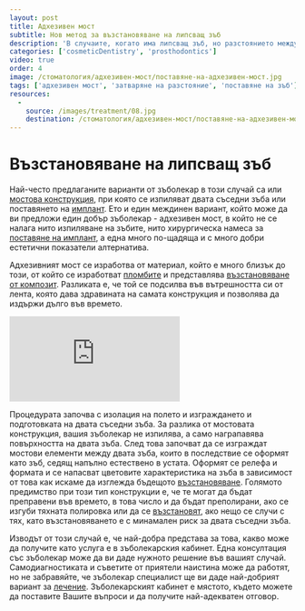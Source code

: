 ```yaml
---
layout: post
title: Адхезивен мост
subtitle: Нов метод за възстановяване на липсващ зъб
description: 'В случаите, когато има липсващ зъб, но разстоянието между зъбите не е достатъчно за имплант, или няма достатъчно кост за имплантиране, всеки добър зъболекар ще вземе идеалното решение - изграждане на адхезивен мост. '
categories: ['cosmeticDentistry', 'prosthodontics']
video: true
order: 4
image: /стоматология/адхезивен-мост/поставяне-на-адхезивен-мост.jpg
tags: ['адхезивен мост', 'затваряне на разстояние', 'поставяне на зъб']
resources:
  -
    source: /images/treatment/08.jpg
    destination: /стоматология/адхезивен-мост/поставяне-на-адхезивен-мост.jpg
---
```

# Възстановяване на липсващ зъб

Най-често предлаганите варианти от зъболекар в този случай са или [мостова конструкция](../зъболекар/услуги/коронки-и-мостове.html "Поставяне на коронки и мостове"), при която се изпиляват двата съседни зъба или поставянето на [имплант](../зъболекар/услуги/зъбни-импланти.html "Поставяне на зъбни импланти"). Ето и един междинен вариант, който може да ви предложи един добър зъболекар - адхезивен мост, в който не се налага нито изпиляване на зъбите, нито хирургическа намеса за [поставяне на имплант](../стоматология/възстановяване-на-липсващ-зъб.html "Възстановяване на зъб с имплант"), а една много по-щадяща и с много добри естетични показатели алтернатива.

Адхезивният мост се изработва от материал, който е много близък до този, от който се изработват [пломбите](../зъболекар/услуги/естетични-пломби.html "Естетични пломби") и представлява [възстановяване от композит](../стоматология/изтриване-на-зъбите.html "Възстановяване на изтрити зъби"). Разликата е, че той се подсилва във вътрешността си от лента, която дава здравината на самата конструкция и позволява да издържи дълго във времето.

<iframe class="video" src="http://www.youtube.com/embed/qa6e6IWr-Jk?rel=0" frameborder="0" allowfullscreen></iframe>

Процедурата започва с изолация на полето и изграждането и подготовката на двата съседни зъба. За разлика от мостовата конструкция, вашия зъболекар не изпилява, а само награпавява повърхността на двата зъба. След това започват да се изграждат мостови елементи между двата зъба, които в последствие се оформят като зъб, седящ напълно естествено в устата. Оформят се релефа и формата и се напасват цветовите характеристика на зъба в зависимост от това как искаме да изглежда бъдещото [възстановяване](../зъболекар/услуги/фасети.html "Възстановяване на зъби с фасети"). Голямото предимство при този тип конструкции е, че те могат да бъдат преправени във времето, в това число и да бъдат преполирани, ако се изгуби тяхната полировка или да се [възстановят](../зъболекар/услуги/бондинг.html "Възстановяване на зъб с бондинг"), ако нещо се случи с тях, като възстановяването е с минамален риск за двата съседни зъба.

Изводът от този случай е, че най-добра представа за това, какво може да получите като услуга е в зъболекарския кабинет. Една консултация със зъболекар може да ви даде нужното решение във вашият случай. Самодиагностиката и съветите от приятели наистина може да работят, но не забравяйте, че зъболекар специалист ще ви даде най-добрият вариант за [лечение](../зъболекар/лечение-на-зъби.html "Лечение на зъби при добър зъболекар"). Зъболекарският кабинет е мястото, където можете да поставите Вашите въпроси и да получите най-адекватен отговор.
